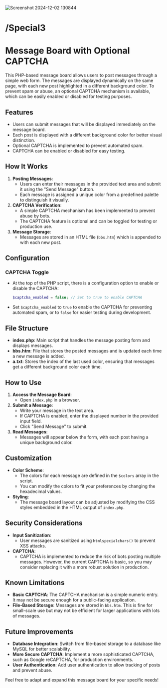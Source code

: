 
![Screenshot 2024-12-02 130844](https://github.com/user-attachments/assets/facefa1d-f53f-4518-be46-9c8229a29bc1)









# /Special3

# Message Board with Optional CAPTCHA

This PHP-based message board allows users to post messages through a simple web form. The messages are displayed dynamically on the same page, with each new post highlighted in a different background color. To prevent spam or abuse, an optional CAPTCHA mechanism is available, which can be easily enabled or disabled for testing purposes.

## Features
- Users can submit messages that will be displayed immediately on the message board.
- Each post is displayed with a different background color for better visual distinction.
- Optional CAPTCHA is implemented to prevent automated spam.
- CAPTCHA can be enabled or disabled for easy testing.

## How It Works
1. **Posting Messages**:
   - Users can enter their messages in the provided text area and submit it using the "Send Message" button.
   - Each message is assigned a unique color from a predefined palette to distinguish it visually.
2. **CAPTCHA Verification**:
   - A simple CAPTCHA mechanism has been implemented to prevent abuse by bots.
   - The CAPTCHA feature is optional and can be toggled for testing or production use.
3. **Message Storage**:
   - Messages are stored in an HTML file (`bbs.htm`) which is appended to with each new post.

## Configuration
### CAPTCHA Toggle
- At the top of the PHP script, there is a configuration option to enable or disable the CAPTCHA:
  ```php
  $captcha_enabled = false; // Set to true to enable CAPTCHA
  ```
- Set `$captcha_enabled` to `true` to enable the CAPTCHA for preventing automated spam, or to `false` for easier testing during development.

## File Structure
- **index.php**: Main script that handles the message posting form and displays messages.
- **bbs.htm**: File that stores the posted messages and is updated each time a new message is added.
- **a.txt**: Stores the index of the last used color, ensuring that messages get a different background color each time.

## How to Use
1. **Access the Message Board**:
   - Open `index.php` in a browser.
2. **Submit a Message**:
   - Write your message in the text area.
   - If CAPTCHA is enabled, enter the displayed number in the provided input field.
   - Click "Send Message" to submit.
3. **Read Messages**:
   - Messages will appear below the form, with each post having a unique background color.

## Customization
- **Color Scheme**:
  - The colors for each message are defined in the `$colors` array in the script.
  - You can modify the colors to fit your preferences by changing the hexadecimal values.
- **Styling**:
  - The message board layout can be adjusted by modifying the CSS styles embedded in the HTML output of `index.php`.

## Security Considerations
- **Input Sanitization**:
  - User messages are sanitized using `htmlspecialchars()` to prevent XSS attacks.
- **CAPTCHA**:
  - CAPTCHA is implemented to reduce the risk of bots posting multiple messages. However, the current CAPTCHA is basic, so you may consider replacing it with a more robust solution in production.

## Known Limitations
- **Basic CAPTCHA**: The CAPTCHA mechanism is a simple numeric entry. It may not be secure enough for a public-facing application.
- **File-Based Storage**: Messages are stored in `bbs.htm`. This is fine for small-scale use but may not be efficient for larger applications with lots of messages.

## Future Improvements
- **Database Integration**: Switch from file-based storage to a database like MySQL for better scalability.
- **More Secure CAPTCHA**: Implement a more sophisticated CAPTCHA, such as Google reCAPTCHA, for production environments.
- **User Authentication**: Add user authentication to allow tracking of posts and prevent abuse.

Feel free to adapt and expand this message board for your specific needs!

